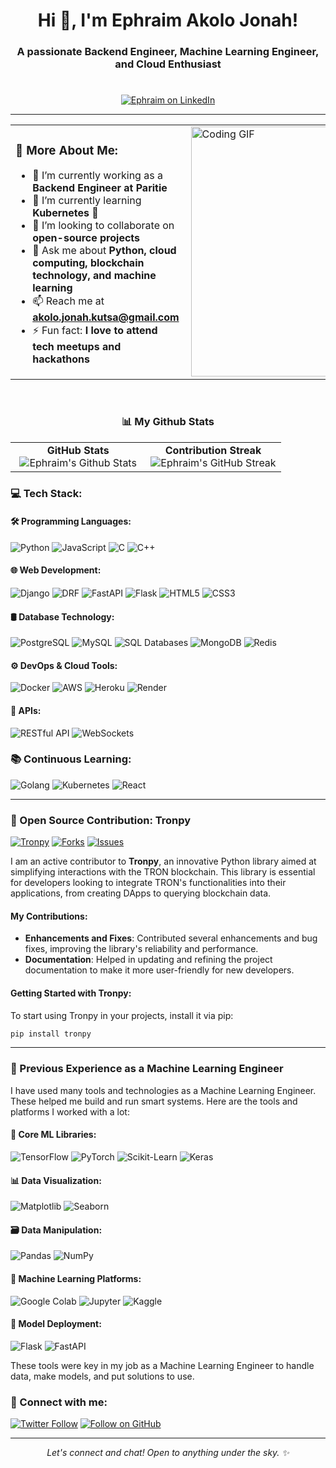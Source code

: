 <h1 align="center">Hi 👋, I'm <strong>Ephraim Akolo Jonah</strong>!</h1>
<h3 align="center">A passionate Backend Engineer, Machine Learning Engineer, and Cloud Enthusiast</h3>
<h1 class="jj"></h1>

<p align="center">
<a href="https://www.linkedin.com/in/ephraim-akolo-jonah" target="blank">
<img align="center" src="https://img.shields.io/badge/LinkedIn-blue?style=flat&logo=linkedin&labelColor=blue" alt="Ephraim on LinkedIn"/>
</a>
</p>

---
<table>
  <tr>
    <!-- Content on the Left -->
    <td valign="top" width="50%">
      <h3>🧐 More About Me:</h3>
      <ul>
        <li>🔭 I’m currently working as a <strong>Backend Engineer at Paritie</strong></li>
        <li>🌱 I’m currently learning <strong>Kubernetes</strong> 🚀</li>
        <li>👯 I’m looking to collaborate on <strong>open-source projects</strong></li>
        <li>💬 Ask me about <strong>Python, cloud computing, blockchain technology, and machine learning</strong></li>
        <li>📫 Reach me at <strong><a href="mailto:akolo.jonah.kutsa@gmail.com">akolo.jonah.kutsa@gmail.com</a></strong></li>
        <li>⚡ Fun fact: <strong>I love to attend tech meetups and hackathons</strong></li>
      </ul>
    </td>
    <!-- Right Aligned GIF -->
    <td valign="top" width="50%">
      <img align="right" alt="Coding GIF" src="https://media.giphy.com/media/USV0ym3bVWQJJmNu3N/giphy.gif" width="400" />
    </td>
  </tr>
</table>

<br/>
<h3 align="center">📊 My Github Stats</h3>

<!-- GitHub stats grid -->
<table>
  <tr>
    <!-- GitHub Stats Card -->
    <td align="center" width="50%">
      <b>GitHub Stats</b><br/>
      <img src="https://github-readme-stats.vercel.app/api?username=ephraim-akolo&show_icons=true&theme=algolia" alt="Ephraim's Github Stats" />
    </td>
    <!-- Contribution Streak -->
    <td align="center" width="50%">
      <b>Contribution Streak</b><br/>
      <img src="https://github-readme-streak-stats.herokuapp.com/?user=ephraim-akolo&theme=dark" alt="Ephraim's GitHub Streak"/>
    </td>
  </tr>
</table>

### 💻 Tech Stack:

#### 🛠️ Programming Languages:
![Python](https://img.shields.io/badge/Python-3776AB?style=for-the-badge&logo=python&logoColor=white)
![JavaScript](https://img.shields.io/badge/JavaScript-F7DF1E?style=for-the-badge&logo=javascript&logoColor=black)
![C](https://img.shields.io/badge/C-00599C?style=for-the-badge&logo=c&logoColor=white)
![C++](https://img.shields.io/badge/C++-00599C?style=for-the-badge&logo=cplusplus&logoColor=white)

#### 🌐 Web Development:
![Django](https://img.shields.io/badge/Django-092E20?style=for-the-badge&logo=django&logoColor=white)
![DRF](https://img.shields.io/badge/Django_REST_Framework-092E20?style=for-the-badge&logo=django&logoColor=white)
![FastAPI](https://img.shields.io/badge/FastAPI-009688?style=for-the-badge&logo=fastapi&logoColor=white)
![Flask](https://img.shields.io/badge/Flask-000000?style=for-the-badge&logo=flask&logoColor=white)
![HTML5](https://img.shields.io/badge/HTML5-E34F26?style=for-the-badge&logo=html5&logoColor=white)
![CSS3](https://img.shields.io/badge/CSS3-1572B6?style=for-the-badge&logo=css3&logoColor=white)

#### 🛢️ Database Technology:
![PostgreSQL](https://img.shields.io/badge/PostgreSQL-316192?style=for-the-badge&logo=postgresql&logoColor=white)
![MySQL](https://img.shields.io/badge/MySQL-4479A1?style=for-the-badge&logo=mysql&logoColor=white)
![SQL Databases](https://img.shields.io/badge/SQL_Databases-336791?style=for-the-badge&logo=postgresql&logoColor=white)
![MongoDB](https://img.shields.io/badge/MongoDB-47A248?style=for-the-badge&logo=mongodb&logoColor=white)
![Redis](https://img.shields.io/badge/Redis-D82C20?style=for-the-badge&logo=redis&logoColor=white)

#### ⚙️ DevOps & Cloud Tools:
![Docker](https://img.shields.io/badge/Docker-2496ED?style=for-the-badge&logo=docker&logoColor=white)
![AWS](https://img.shields.io/badge/AWS-232F3E?style=for-the-badge&logo=amazonaws&logoColor=white)
![Heroku](https://img.shields.io/badge/Heroku-430098?style=for-the-badge&logo=heroku&logoColor=white)
![Render](https://img.shields.io/badge/Render-46E3B7?style=for-the-badge&logo=render&logoColor=white)

#### 📡 APIs:
![RESTful API](https://img.shields.io/badge/RESTful_API-585858?style=for-the-badge)
![WebSockets](https://img.shields.io/badge/WebSockets-00A9E0?style=for-the-badge&logo=websockets&logoColor=white)


### 📚 Continuous Learning:

![Golang](https://img.shields.io/badge/Golang-00ADD8?style=for-the-badge&logo=go&logoColor=white)
![Kubernetes](https://img.shields.io/badge/Kubernetes-326CE5?style=for-the-badge&logo=kubernetes&logoColor=white)
![React](https://img.shields.io/badge/React-61DAFB?style=for-the-badge&logo=react&logoColor=white)


---


### 🌟 Open Source Contribution: Tronpy

[![Tronpy](https://img.shields.io/github/stars/andelf/tronpy?style=social)](https://github.com/andelf/tronpy) [![Forks](https://img.shields.io/github/forks/andelf/tronpy?style=social)](https://github.com/andelf/tronpy/network/members) [![Issues](https://img.shields.io/github/issues/andelf/tronpy)](https://github.com/andelf/tronpy/issues)

I am an active contributor to **Tronpy**, an innovative Python library aimed at simplifying interactions with the TRON blockchain. This library is essential for developers looking to integrate TRON's functionalities into their applications, from creating DApps to querying blockchain data.

#### My Contributions:
- **Enhancements and Fixes**: Contributed several enhancements and bug fixes, improving the library's reliability and performance.
- **Documentation**: Helped in updating and refining the project documentation to make it more user-friendly for new developers.


#### Getting Started with Tronpy:
To start using Tronpy in your projects, install it via pip:
```bash
pip install tronpy
```
---

### 🤖 Previous Experience as a Machine Learning Engineer

I have used many tools and technologies as a Machine Learning Engineer. These helped me build and run smart systems. Here are the tools and platforms I worked with a lot:

#### 🧠 Core ML Libraries:
![TensorFlow](https://img.shields.io/badge/TensorFlow-FF6F00?style=for-the-badge&logo=tensorflow&logoColor=white)
![PyTorch](https://img.shields.io/badge/PyTorch-EE4C2C?style=for-the-badge&logo=pytorch&logoColor=white)
![Scikit-Learn](https://img.shields.io/badge/scikit_learn-F7931E?style=for-the-badge&logo=scikit-learn&logoColor=white)
![Keras](https://img.shields.io/badge/Keras-D00000?style=for-the-badge&logo=keras&logoColor=white)

#### 📊 Data Visualization:
![Matplotlib](https://img.shields.io/badge/Matplotlib-11557c?style=for-the-badge&logo=matplotlib&logoColor=white)
![Seaborn](https://img.shields.io/badge/Seaborn-3776AB?style=for-the-badge&logo=seaborn&logoColor=white)

#### 🗃️ Data Manipulation:
![Pandas](https://img.shields.io/badge/Pandas-150458?style=for-the-badge&logo=pandas&logoColor=white)
![NumPy](https://img.shields.io/badge/NumPy-013243?style=for-the-badge&logo=numpy&logoColor=white)

#### 🧮 Machine Learning Platforms:
![Google Colab](https://img.shields.io/badge/Google_Colab-F9AB00?style=for-the-badge&logo=googlecolab&color=525252)
![Jupyter](https://img.shields.io/badge/Jupyter-F37626?style=for-the-badge&logo=jupyter&logoColor=white)
![Kaggle](https://img.shields.io/badge/Kaggle-20BEFF?style=for-the-badge&logo=kaggle&logoColor=white)

#### 🔄 Model Deployment:
![Flask](https://img.shields.io/badge/Flask-000000?style=for-the-badge&logo=flask&logoColor=white)
![FastAPI](https://img.shields.io/badge/FastAPI-009688?style=for-the-badge&logo=fastapi&logoColor=white)

These tools were key in my job as a Machine Learning Engineer to handle data, make models, and put solutions to use.



### 🤝 Connect with me:

<a href="https://x.com/AkoloJonah?t=5NpllaG6vDGwBLGVS_BpgQ&s=09"><img alt="Twitter Follow" src="https://img.shields.io/twitter/follow/akolojonah?style=social"></a>
<a href="https://github.com/ephraim-akolo"><img src="https://img.shields.io/github/followers/ephraim-akolo?label=Follow&style=social" alt="Follow on GitHub"></a>

---

<p align="center">
  <i>Let's connect and chat! Open to anything under the sky. ✨</i>
</p>
